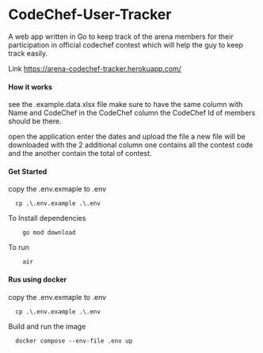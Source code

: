 # CodeChef-User-Tracker
A web app written in Go to keep track of the arena members for their participation in official codechef contest which will help the guy to keep track easily.

Link https://arena-codechef-tracker.herokuapp.com/

#### How it works
see the .example.data.xlsx file make sure to have the same column with Name and CodeChef in the CodeChef column the CodeChef Id of members should be there.

open the application enter the dates and upload the file a new file will be downloaded with the 2 additional column one contains all the contest code and the another contain the total of contest.
#### Get Started
copy the .env.exmaple to .env

```
  cp .\.env.example .\.env
```

To Install dependencies

```
    go mod download
```

To run 

```
    air
```

#### Rus using docker

copy the .env.exmaple to .env

```
  cp .\.env.example .\.env
```

Build and run the image
```
  docker compose --env-file .env up
```
